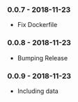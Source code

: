 ### 0.0.7 - 2018-11-23
* Fix Dockerfile

### 0.0.8 - 2018-11-23
* Bumping Release

### 0.0.9 - 2018-11-23
* Including data